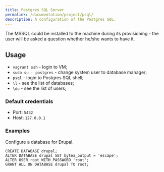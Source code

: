 ```yaml
---
title: Postgres SQL Server
permalink: /documentation/project/psql/
description: A configuration of the Postgres SQL.
---
```


The MSSQL could be installed to the machine during its provisioning - the user will be asked a question whether he/she wants to have it.

## Usage

- `vagrant ssh` - login to VM;
- `sudo su - postgres` - change system user to database manager;
- `psql` - login to Postgres SQL shell;
- `\l` - see the list of databases;
- `\du` - see the list of users;

### Default credentials

- Port: `5432`
- Host: `127.0.0.1`

### Examples

Configure a database for Drupal.

```postgresql
CREATE DATABASE drupal;
ALTER DATABASE drupal SET bytea_output = 'escape';
ALTER USER root WITH PASSWORD 'root';
GRANT ALL ON DATABASE drupal TO root;
```

